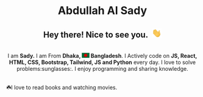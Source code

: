 <h1 style="text-align: center">Abdullah Al Sady</h1>

<h2 style="text-align: center">Hey there! Nice to see you.<img style="margin-left: 10px" src="images/hello.gif" width="25px"></h2>

<br>

<center>I am <b>Sady.</b> I am From <b>Dhaka, <img style="display: inline" src="images/bangladesh.png" width="20px"> Bangladesh</b>. I Actively code on <b>JS, React, HTML, CSS, Bootstrap, Tailwind, JS and Python</b> every day. I love to solve problems:sunglasses:. I enjoy programming and sharing knowledge.</center>

<br/>

:shamrock:I love to read books and watching movies.





  




